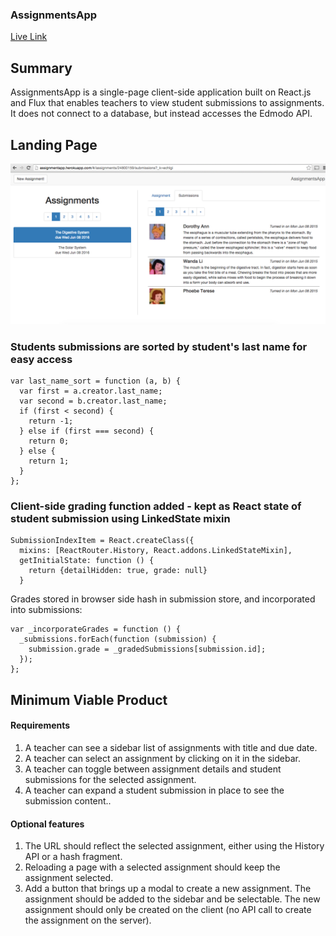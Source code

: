 ### AssignmentsApp

[Live Link](http://assignmentapp.herokuapp.com/)

## Summary

AssignmentsApp is a single-page client-side application built on React.js and Flux that enables teachers to view student submissions to assignments. It does not connect to a database, but instead accesses the Edmodo API.

## Landing Page

![Landing Page](https://github.com/parikhshiv/AssignmentsApp/blob/master/docs/screenshots/landing.png)

### Students submissions are sorted by student's last name for easy access

```
var last_name_sort = function (a, b) {
  var first = a.creator.last_name;
  var second = b.creator.last_name;
  if (first < second) {
    return -1;
  } else if (first === second) {
    return 0;
  } else {
    return 1;
  }
};
```

### Client-side grading function added - kept as React state of student submission using LinkedState mixin

```
SubmissionIndexItem = React.createClass({
  mixins: [ReactRouter.History, React.addons.LinkedStateMixin],
  getInitialState: function () {
    return {detailHidden: true, grade: null}
  }
```

Grades stored in browser side hash in submission store, and incorporated into submissions:

```
var _incorporateGrades = function () {
  _submissions.forEach(function (submission) {
    submission.grade = _gradedSubmissions[submission.id];
  });
};
```

## Minimum Viable Product

#### Requirements
1. A teacher can see a sidebar list of assignments with title and due date.
2. A teacher can select an assignment by clicking on it in the sidebar.
3. A teacher can toggle between assignment details and student submissions for the
selected assignment.
4. A teacher can expand a student submission in place to see the submission content..

#### Optional features
1. The URL should reflect the selected assignment, either using the History API or a hash
fragment.
2. Reloading a page with a selected assignment should keep the assignment selected.
3. Add a button that brings up a modal to create a new assignment. The assignment should
be added to the sidebar and be selectable. The new assignment should only be created
on the client (no API call to create the assignment on the server).
